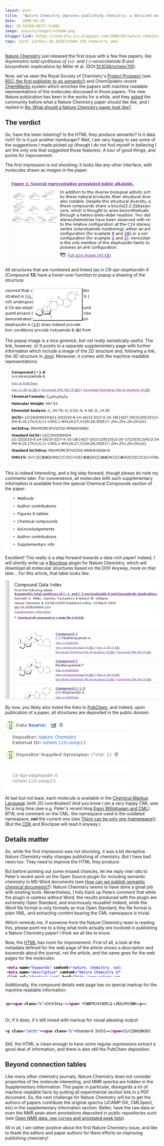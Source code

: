 ```yaml
---
layout: post
title:  "Nature Chemistry improves publishing chemistry: a detailed analysis"
date:   2009-03-19
doi: 10.59350/40377-hz881
image: /assets/images/nchem4.png
blogger-link: https://chem-bla-ics.blogspot.com/2009/03/nature-chemistry-improves-publishing.html
tags: inchi justdoi:10.1038/nchem.110 chemistry jmol
---
```


[Nature Chemistry](http://www.nature.com/nchem/) just released the first issue with a few free papers,
like *Asymmetric total syntheses of (+)- and (-)-versicolamide B and biosynthetic implications* by Miller et al.
(DOI:[10.1038/nchem.110](https://doi.org/10.1038/nchem.110)).

Now, we've seen the Royal Society of Chemistry's [Project Prospect](http://chem-bla-ics.blogspot.com/search?q=project+prospect)
(see [RSC: the first publisher to go semantic!](https://chem-bla-ics.blogspot.com/2007/02/rsc-first-publisher-to-go-semantic.html))
and ChemSpiders recent [ChemMantis](http://www.chemmantis.com/) system which enriches
the papers with machine readable representations of the molecules discussed in those
papers. The new Nature publication has been in the works for a while, and they
[asked](http://blogs.nature.com/thescepticalchymist/2008/05/jj_day_98_service_with_a_simpl.html)
the community before what a Nature Chemistry paper should like like, and I replied in
[Re: What should a Nature Chemistry paper look like?](http://chem-bla-ics.blogspot.com/2008/05/re-what-should-nature-chemistry-paper.html).

## The verdict

So, have the been listening? Is the HTML they produce semantic? Is it data rich? Or is it
just another hamburger? Well, I am very happy to see some of the suggestions I made picked
up (though I do not fool myself in believing I am the only one that suggested those
features). A tour of good things, and points for improvement.

The first impression is not shocking; it looks like any other interface, with molecules drawn as images in the paper:

![](/assets/images/nchem3.png)

All structures that are numbered and linked (as in *C6-epi-stephacidin A (Compound **13**)*
have a hover-over function to popup a drawing of the structure:

![](/assets/images/nchem4.png)

The popup image is a nice gimmick, but not really sematically useful. The link, however,
is! It points to a separate supplementary page with further information which include
a image of the 2D structure and, following a link, the 3D structure in [Jmol](http://www.jmol.org/).
Moreover, it comes with the machine readable representations:

![](/assets/images/nchem5.png)

This is indeed interesting, and a big step forward, though please do note my comments later.
For convenience, all molecules with such supplementary information is available from the
special Chemical Compounds section of the paper:

![](/assets/images/nchem2.png)

Excellent! This really is a step forward towards a data-rich paper! Indeed, I will shortly
write up a [Bioclipse](http://www.bioclipse.net/) plugin for Nature Chemistry, which
will download all molecular structures based on the DOI! Anyway, more on that later...
For this article, that table looks like:

![](/assets/images/nchem1.png)

By now, you likely also noted the links to [PubChem](http://pubchem.ncbi.nlm.nih.gov/), and
indeed, upon publication of a paper, all structures are deposited in the public domain:

![](/assets/images/nchem6.png)

At last but not least, each molecule is available in the [Chemical Markup Language](http://en.wikipedia.org/wiki/Chemical_Markup_Language)
(with 2D coordinates)! And you know I am a very happy CML user for a long time (see e.g.
Peter's recent blog [Egon Willighagen and CML](http://wwmm.ch.cam.ac.uk/blogs/murrayrust/?p=1241)).
BTW, one comment on the CML: the namespace used is the outdated namespace, **not**
the current one (see [There can be only one (namespace)](http://cmlexplained.blogspot.com/2007/06/there-can-be-only-one-namespace.html)).
(But the [CDK](http://cdk.sf.net/) and Bioclipse will read it anyway.)

## Details matter

So, while the first impression was not shocking, it was a bit deceptive. *Nature Chemistry*
really changes publishing of chemistry. But I have bad news too. They need to improve the
HTML they produce.

But before pointing out some missed chances, let me reply *inter alia* to Peter's recent
work on the Open Source plugin for including semantic chemistry in MS-Word documents
(see [How can we publish semantic chemical documents?](http://wwmm.ch.cam.ac.uk/blogs/murrayrust/?p=1304)):
Nature Chemistry seems to have done a great job with existing tools. Nevertheless, I fully
back up Peters comment that while the plugin is useless without Word, the results produced
with the plugin are extremely Open Standard, and enormously reusable! Indeed, while the
Word file format is only formally an true Open Standard, the file format is plain XML, and
extracting content bearing the CML namespace is trivial.

Which reminds me, if someone from the Nature Chemistry team is reading this, please point
me to a blog what tools actually *are* involved in publishing a Nature Chemistry paper!
I think we all like to know.

Now, the [HTML](http://en.wikipedia.org/wiki/HTML) has room for improvement. First of all,
a look at the metadata defined for the web page of the article shows a *description*
and *keywords* about the journal, not the article, and the same goes for the web pages for
the molecules:

![](/assets/images/nchem7.png)

Additionally, the compound details web page has no special markup for the machine readable
information:

![](/assets/images/nchem8.png)

Or, if it does, it's still mixed with markup for visual pleasing output:

![](/assets/images/nchem9.png)

Still, the HTML is clean enough to have some regular expressions extract a good deal of
information, and there is also still the PubChem deposition.

## Beyond connection tables

Like many other chemistry journals, Nature Chemistry does not consider properties of
the molecule interesting, and NMR spectra are hidden in the Supplementary Information.
This paper in particular, disregards a lot of machine readable facts by putting all
experimental section bits in a PDF document. So, the next challenge for Nature Chemistry
will be to get the authors of papers contribute the original spectra (JCAMP-DX, CMLSpect,
etc) in the supplementary information section. Better, have the raw data or even the NMR
peak-atom annotations deposited in public repositories such (see 
[Open NMR data: raw curves and annotated peak lists](http://chem-bla-ics.blogspot.com/2009/03/open-nmr-data-raw-curves-and-annotated.html)).

All in all, I am rather positive about the first Nature Chemistry issue, and like to
thank the editors and paper authors for there efforts on improving publishing chemistry!
